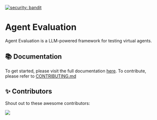 [![security: bandit](https://img.shields.io/badge/security-bandit-yellow.svg)](https://github.com/PyCQA/bandit)

# Agent Evaluation

Agent Evaluation is a LLM-powered framework for testing virtual agents.

## 📚 Documentation

To get started, please visit the full documentation [here](https://awslabs.github.io/agent-evaluation/). To contribute, please refer to [CONTRIBUTING.md](./CONTRIBUTING.md)

## ✨ Contributors

Shout out to these awesome contributors:

<a href="https://awslabs/agent-evaluation/graphs/contributors">
  <img src="https://contrib.rocks/image?repo=awslabs/agent-evaluation" />
</a>